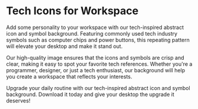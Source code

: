 <!--font:Poppins-->

# Tech Icons for Workspace

Add some personality to your workspace with our tech-inspired abstract icon and symbol background. Featuring commonly used tech industry symbols such as computer chips and power buttons, this repeating pattern will elevate your desktop and make it stand out.

Our high-quality image ensures that the icons and symbols are crisp and clear, making it easy to spot your favorite tech references. Whether you're a programmer, designer, or just a tech enthusiast, our background will help you create a workspace that reflects your interests.

Upgrade your daily routine with our tech-inspired abstract icon and symbol background. Download it today and give your desktop the upgrade it deserves!

<!--

Write me markdown content of website with wallpaper:

"A wallpaper with a repeating pattern of abstract icons and symbols commonly used in the tech industry, such as computer chips and power buttons."

The header of the page should not be copy of the text but rather a real content of the website which is using this wallpaper.


---


# Tech-inspired Wallpaper for Your Desktop

Add some tech flair to your desktop with our abstract icon and symbol wallpaper. Featuring a repeating pattern of computer chips, power buttons, and other commonly used tech industry symbols, this wallpaper is perfect for anyone who loves all things digital.

Whether you're a programmer, designer, or just a tech enthusiast, our wallpaper will add a touch of personality to your workspace. The high-quality image ensures that the icons and symbols are crisp and clear, making it easy to spot your favorite tech references.

So why settle for a boring plain background when you can have a wallpaper that reflects your interests? Download our tech-inspired wallpaper today and give your desktop a much-needed upgrade!


---


Heading should not include word "wallpaper". The website should not be about the wallpaper itself, wallpaper is just a related background, rewrite whole content.


---


# Elevate Your Tech Workspace with Abstract Icon and Symbol Background

Upgrade your tech workspace with our abstract icon and symbol background. This repeating pattern features commonly used tech industry symbols such as computer chips and power buttons, adding a touch of personality to your desktop.

Whether you're a programmer, designer, or simply a tech enthusiast, our background will help you create a workspace that reflects your interests. The high-quality image ensures that the icons and symbols are crisp and clear, making it easy to spot your favorite tech references.

Our abstract icon and symbol background is the perfect way to elevate your workspace and add some tech flair to your daily routine. So why settle for a boring plain background when you can have a background that inspires you? Download our tech-inspired background today and give your desktop the upgrade it deserves!


---


Heading is too long, rewrite whole content.


---


# Elevate Your Tech Workspace with Abstract Icon and Symbol Background

Upgrade your workspace with our abstract icon and symbol background. This repeating pattern features commonly used tech industry symbols such as computer chips and power buttons, adding a touch of personality to your desktop.

Our high-quality image ensures that the icons and symbols are crisp and clear, making it easy to spot your favorite tech references. Whether you're a programmer, designer, or simply a tech enthusiast, our background will help you create a workspace that reflects your interests.

With our abstract icon and symbol background, you can elevate your workspace and add some tech flair to your daily routine. Download our tech-inspired background today and give your desktop the upgrade it deserves!


---


Heading is too long, rewrite whole content.


---


# Tech-Inspired Abstract Icon and Symbol Background for Your Workspace

Add some personality to your workspace with our tech-inspired abstract icon and symbol background. Featuring commonly used tech industry symbols such as computer chips and power buttons, this repeating pattern will elevate your desktop and make it stand out.

Our high-quality image ensures that the icons and symbols are crisp and clear, making it easy to spot your favorite tech references. Whether you're a programmer, designer, or just a tech enthusiast, our background will help you create a workspace that reflects your interests.

Upgrade your daily routine with our tech-inspired abstract icon and symbol background. Download it today and give your desktop the upgrade it deserves!


---


Write me a Google font which is best fitting for the website.

Pick from the list:
- Great Vibes
- Roboto
- Dancing Script
- Montserrat
- Futura
- Lato
- Exo 2
- Barlow Condensed
- Orbitron
- Lobster
- Alegreya
- Playfair Display
- Poppins
- Inter
- Raleway
- Open Sans
- IBM Plex Sans


Write just the font name nothing else.


---


Poppins

-->
